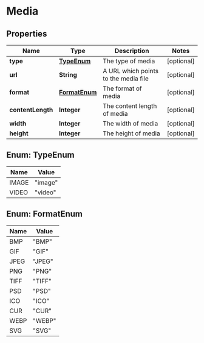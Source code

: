 
# Media

## Properties
Name | Type | Description | Notes
------------ | ------------- | ------------- | -------------
**type** | [**TypeEnum**](#TypeEnum) | The type of media |  [optional]
**url** | **String** | A URL which points to the media file |  [optional]
**format** | [**FormatEnum**](#FormatEnum) | The format of media |  [optional]
**contentLength** | **Integer** | The content length of media |  [optional]
**width** | **Integer** | The width of media |  [optional]
**height** | **Integer** | The height of media |  [optional]


<a name="TypeEnum"></a>
## Enum: TypeEnum
Name | Value
---- | -----
IMAGE | &quot;image&quot;
VIDEO | &quot;video&quot;


<a name="FormatEnum"></a>
## Enum: FormatEnum
Name | Value
---- | -----
BMP | &quot;BMP&quot;
GIF | &quot;GIF&quot;
JPEG | &quot;JPEG&quot;
PNG | &quot;PNG&quot;
TIFF | &quot;TIFF&quot;
PSD | &quot;PSD&quot;
ICO | &quot;ICO&quot;
CUR | &quot;CUR&quot;
WEBP | &quot;WEBP&quot;
SVG | &quot;SVG&quot;



